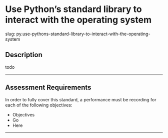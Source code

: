 
# Use Python’s standard library to interact with the operating system

slug: py.use-pythons-standard-library-to-interact-with-the-operating-system

## Description
todo

---
## Assessment Requirements
In order to fully cover this standard, a performance must be recording for each of the following objectives:

- Objectives
- Go
- Here

---

